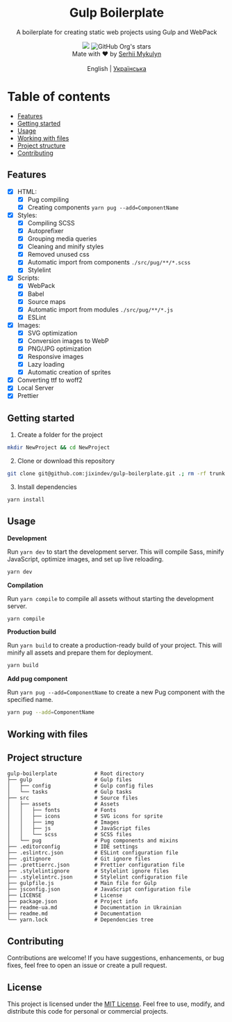 <div align="center">
<h1>Gulp Boilerplate</h1>
<p>A boilerplate for creating static web projects using Gulp and WebPack</p>
<img src="https://img.shields.io/github/package-json/v/jixindev/gulp-boilerplate?style=for-the-badge&color=blue">
<img alt="GitHub Org's stars" src="https://img.shields.io/github/stars/gulp-boilerplate?style=for-the-badge&logo=github&logoColor=white&color=blue">

<br>
Mate with ♥ by <a href="https://jixindev.com" target="_blank">Serhii Mykulyn</a>
<br>
<br>
English | <a href="/readme-ua.md">Українська</a>
</div>

# Table of contents

- [Features](#features)
- [Getting started](#getting-started)
- [Usage](#usage)
- [Working with files](#working-with-files)
- [Project structure](#project-structure)
- [Contributing](#contributing)

## Features

- [x] HTML:
  - [x] Pug compiling
  - [x] Creating components `yarn pug --add=ComponentName`
- [x] Styles:
  - [x] Compiling SCSS
  - [x] Autoprefixer
  - [x] Grouping media queries
  - [x] Cleaning and minify styles
  - [x] Removed unused css
  - [x] Automatic import from components `./src/pug/**/*.scss`
  - [x] Stylelint
- [x] Scripts:
  - [x] WebPack
  - [x] Babel
  - [x] Source maps
  - [x] Automatic import from modules `./src/pug/**/*.js`
  - [x] ESLint
- [x] Images:
  - [x] SVG optimization
  - [x] Conversion images to WebP
  - [x] PNG/JPG optimization
  - [x] Responsive images
  - [x] Lazy loading
  - [x] Automatic creation of sprites
- [x] Converting ttf to woff2
- [x] Local Server
- [x] Prettier

## Getting started

1. Create a folder for the project

```bash
mkdir NewProject && cd NewProject
```

2. Clone or download this repository

```bash
git clone git@github.com:jixindev/gulp-boilerplate.git .; rm -rf trunk .git
```

3. Install dependencies

```bash
yarn install
```

## Usage

**Development**

Run `yarn dev` to start the development server. This will compile Sass, minify JavaScript, optimize images, and set up live reloading.

```bash
yarn dev
```

**Compilation**

Run `yarn compile` to compile all assets without starting the development server.

```bash
yarn compile
```

**Production build**

Run `yarn build` to create a production-ready build of your project. This will minify all assets and prepare them for deployment.

```bash
yarn build
```

**Add pug component**

Run `yarn pug --add=ComponentName` to create a new Pug component with the specified name.

```bash
yarn pug --add=ComponentName
```

## Working with files

## Project structure

```
gulp-boilerplate            # Root directory
├── gulp                    # Gulp files
│   ├── config              # Gulp config files
│   └── tasks               # Gulp tasks
├── src                     # Source files
│   ├── assets              # Assets
│   │   ├── fonts           # Fonts
│   │   ├── icons           # SVG icons for sprite
│   │   ├── img             # Images
│   │   ├── js              # JavaScript files
│   │   └── scss            # SCSS files
│   └── pug                 # Pug components and mixins
├── .editorconfig           # IDE settings
├── .eslintrc.json          # ESLint configuration file
├── .gitignore              # Git ignore files
├── .prettierrc.json        # Prettier configuration file
├── .stylelintignore        # Stylelint ignore files
├── .stylelintrc.json       # Stylelint configuration file
├── gulpfile.js             # Main file for Gulp
├── jsconfig.json           # JavaScript configuration file
├── LICENSE                 # License
├── package.json            # Project info
├── readme-ua.md            # Documentation in Ukrainian
├── readme.md               # Documentation
└── yarn.lock               # Dependencies tree
```

## Contributing

Contributions are welcome! If you have suggestions, enhancements, or bug fixes, feel free to open an issue or create a pull request.

## License

This project is licensed under the [MIT License](/LICENSE). Feel free to use, modify, and distribute this code for personal or commercial projects.

